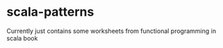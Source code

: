 scala-patterns
==============

Currently just contains some worksheets from functional programming in scala book
